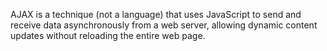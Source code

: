 AJAX is a technique (not a language) that uses JavaScript to send and receive data asynchronously from a web server, allowing dynamic content updates without reloading the entire web page.